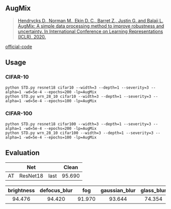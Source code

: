 


## AugMix

> [Hendrycks D., Norman M., Ekin D. C., Barret Z., Justin G. and Balaji L. AugMix: A simple data processing method to improve robustness and uncertainty. In International Conference on Learning Representations (ICLR), 2020.](https://arxiv.org/pdf/1912.02781.pdf)

[official-code](https://github.com/google-research/augmix)

## Usage

### CIFAR-10

	python STD.py resnet18 cifar10 --width=3 --depth=1 --severity=3 --alpha=1 -wd=5e-4 --epochs=200 -lp=AugMix
	python STD.py wrn_28_10 cifar10 --width=3 --depth=1 --severity=3 --alpha=1 -wd=5e-4 --epochs=100 -lp=AugMix

### CIFAR-100

	python STD.py resnet18 cifar100 --width=3 --depth=1 --severity=3 --alpha=1 -wd=5e-4 --epochs=200 -lp=AugMix
	python STD.py wrn_28_10 cifar100 --width=3 --depth=1 --severity=3 --alpha=1 -wd=5e-4 --epochs=100 -lp=AugMix



## Evaluation



|      |   Net    |      | Clean  |
| :--: | :------: | :--: | :----: |
|  AT  | ResNet18 | last | 95.690 |



| brightness | defocus_blur | fog  | gaussian_blur | glass_blur | jpeg_compression | motion_blur | saturate | snow | speckle_noise | contrast | elastic_transform | frost | gaussian_noise | impulse_noise | pixelate | shot_noise | spatter | zoom_blur |
| :--------: | :----------: | :--: | :-----------: | :--------: | :--------------: | :---------: | :------: | :--: | :-----------: | :------: | :---------------: | :---: | :------------: | :-----------: | :------: | :--------: | :-----: | :-------: |
|94.476| 94.420| 91.970| 93.644| 74.354| 87.238| 91.726| 93.064| 88.730| 86.000| 91.292| 90.646| 88.204| 76.294| 81.556| 88.744| 83.606| 92.286| 92.790|



